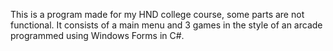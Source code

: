 This is a program made for my HND college course, some parts are not functional.
It consists of a main menu and 3 games in the style of an arcade programmed using Windows Forms in C#.
